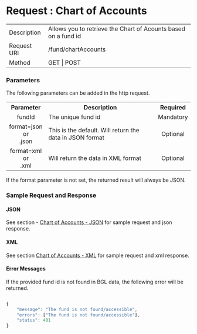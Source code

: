 # Request : Chart of Accounts

<table>
    <tr>
        <td>Description</td>
        <td>Allows you to retrieve the Chart of Acounts based on a fund id</td>
    </tr>
    <tr>
        <td>Request URI</td>
        <td>/fund/chartAccounts</td>
    </tr>
    <tr>
        <td>Method</td>
        <td>GET | POST</td>
    </tr>
</table>

### Parameters

The following parameters can be added in the http request.

<table>
    <tr>
        <th>Parameter</th>
        <th>Description</th>
        <th>Required</th>
    </tr>
    <tr>
        <td align="center">fundId</td>
        <td>The unique fund id</td>
        <td  align="center">Mandatory</td>
    </tr>
    <tr>
        <td align="center">format=json <br> or <br> .json</td>
        <td>This is the default. Will return the data in JSON format</td>
        <td  align="center">Optional</td>
    </tr>
    <tr>
        <td align="center">format=xml  <br> or <br> .xml</td>
        <td>Will return the data in XML format</td>
        <td  align="center">Optional</td>
    </tr>
<table>

If the format parameter is not set, the returned result will always be JSON.

### Sample Request and Response



#### JSON

See section - [Chart of Accounts - JSON](../sample_data/char_of_accounts_-_json.md) for sample request and json response.

#### XML

See section [Chart of Accounts - XML](../sample_data/chart_of_accounts_-_xml.md) for sample request and xml response.

#### Error Messages


If the provided fund id is not found in BGL data, the following error will be returned.

```javascript

{
	"message": "The fund is not found/accessible",
	"errors": ["The fund is not found/accessible"],
	"status": 401
}

```


